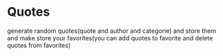 # Quotes
generate random quotes(quote and author and categorie) and store them and make store your favorites(you can add quotes to favorite and delete quotes from favorites)
